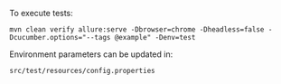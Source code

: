 To execute tests:

```mvn clean verify allure:serve -Dbrowser=chrome -Dheadless=false -Dcucumber.options="--tags @example" -Denv=test```

Environment parameters can be updated in:

``` src/test/resources/config.properties ```